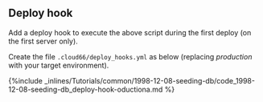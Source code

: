 <!-- usedin: [ _legacy_docker/Tutorials/1998-12-08-seeding-db.md, _maestro/Tutorials/1998-12-08-seeding-db.md, _node/tutorials/1998-12-08-seeding-db.md, _rails/Tutorials/1998-12-08-seeding-db.md] -->


## Deploy hook

Add a deploy hook to execute the above script during the first deploy (on the first server only). 

Create the file `.cloud66/deploy_hooks.yml` as below (replacing *production* with your target environment).



{%include _inlines/Tutorials/common/1998-12-08-seeding-db/code_1998-12-08-seeding-db_deploy-hook-oductiona.md %}







